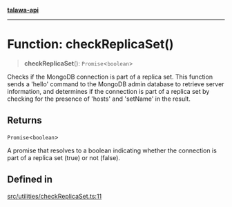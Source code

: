 [**talawa-api**](../../../README.md)

***

# Function: checkReplicaSet()

> **checkReplicaSet**(): `Promise`\<`boolean`\>

Checks if the MongoDB connection is part of a replica set.
This function sends a 'hello' command to the MongoDB admin database to retrieve server information,
and determines if the connection is part of a replica set by checking for the presence of 'hosts' and 'setName' in the result.

## Returns

`Promise`\<`boolean`\>

A promise that resolves to a boolean indicating whether the connection is part of a replica set (true) or not (false).

## Defined in

[src/utilities/checkReplicaSet.ts:11](https://github.com/Suyash878/talawa-api/blob/095e6964ce2a06c1c30d1acf81b6162203f1db91/src/utilities/checkReplicaSet.ts#L11)
